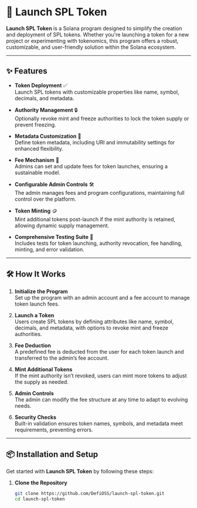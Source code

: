 # 🚀 **Launch SPL Token**

**Launch SPL Token** is a Solana program designed to simplify the creation and deployment of SPL tokens. Whether you're launching a token for a new project or experimenting with tokenomics, this program offers a robust, customizable, and user-friendly solution within the Solana ecosystem.

---

## ✨ **Features**

- **Token Deployment** ✅  
  Launch SPL tokens with customizable properties like name, symbol, decimals, and metadata.

- **Authority Management** 🔒  
  Optionally revoke mint and freeze authorities to lock the token supply or prevent freezing.

- **Metadata Customization** 📝  
  Define token metadata, including URI and immutability settings for enhanced flexibility.

- **Fee Mechanism** 💸  
  Admins can set and update fees for token launches, ensuring a sustainable model.

- **Configurable Admin Controls** 🛠️  
  The admin manages fees and program configurations, maintaining full control over the platform.

- **Token Minting** 🪙  
  Mint additional tokens post-launch if the mint authority is retained, allowing dynamic supply management.

- **Comprehensive Testing Suite** 🧪  
  Includes tests for token launching, authority revocation, fee handling, minting, and error validation.

---

## 🛠️ **How It Works**

1. **Initialize the Program**  
   Set up the program with an admin account and a fee account to manage token launch fees.

2. **Launch a Token**  
   Users create SPL tokens by defining attributes like name, symbol, decimals, and metadata, with options to revoke mint and freeze authorities.

3. **Fee Deduction**  
   A predefined fee is deducted from the user for each token launch and transferred to the admin’s fee account.

4. **Mint Additional Tokens**  
   If the mint authority isn’t revoked, users can mint more tokens to adjust the supply as needed.

5. **Admin Controls**  
   The admin can modify the fee structure at any time to adapt to evolving needs.

6. **Security Checks**  
   Built-in validation ensures token names, symbols, and metadata meet requirements, preventing errors.

---

## 📦 **Installation and Setup**

Get started with **Launch SPL Token** by following these steps:

1. **Clone the Repository**
   ```bash
   git clone https://github.com/DefiOSS/launch-spl-token.git
   cd launch-spl-token
   ```
